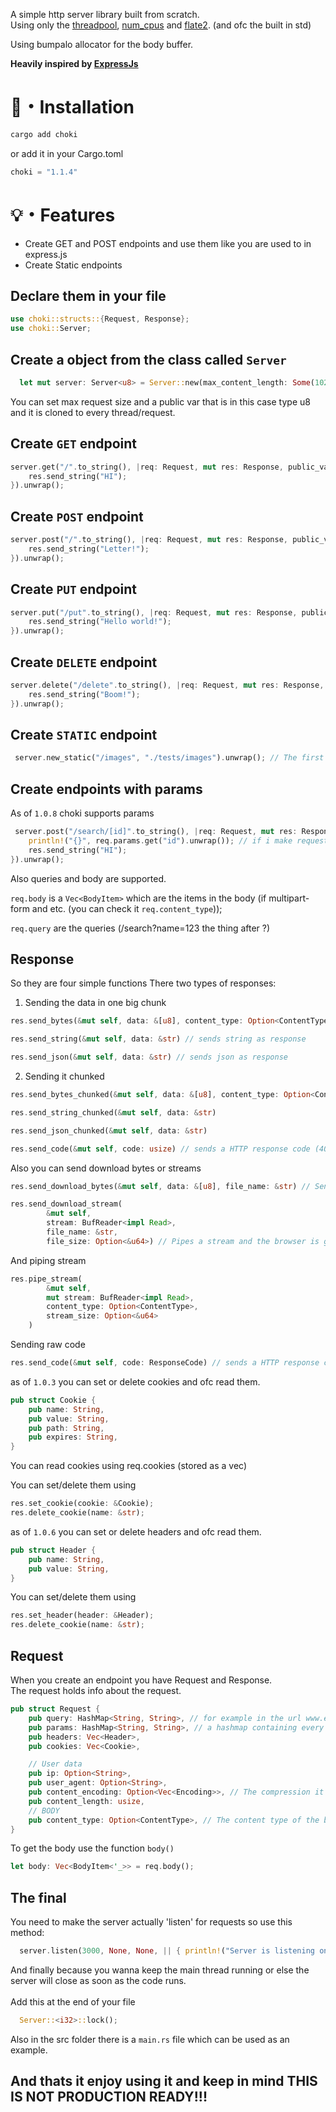 A simple http server library built from scratch.
<br>
Using only the <a href="https://crates.io/crates/threadpool">threadpool</a>, <a href="https://crates.io/crates/num_cpus">num_cpus</a> and <a href="https://crates.io/crates/flate2">flate2</a>. (and ofc the built in std)

Using bumpalo allocator for the body buffer.
<br>

<b>Heavily inspired by <a href="https://expressjs.com/">ExpressJs</a></b>

# 📂・Installation

```powershell
cargo add choki
```

or add it in your Cargo.toml

```powershell
choki = "1.1.4"
```

# 💡・Features

- Create GET and POST endpoints and use them like you are used to in express.js
  <br>
- Create Static endpoints

## Declare them in your file

```rust
use choki::structs::{Request, Response};
use choki::Server;
```

## Create a object from the class called `Server`

```rust
  let mut server: Server<u8> = Server::new(max_content_length: Some(1024),public_var: None);
```

You can set max request size and a public var that is in this case type u8 and it is cloned to every thread/request.

## Create `GET` endpoint

```rust
server.get("/".to_string(), |req: Request, mut res: Response, public_var: Option<u8>| {
    res.send_string("HI");
}).unwrap();
```

## Create `POST` endpoint

```rust
server.post("/".to_string(), |req: Request, mut res: Response, public_var: Option<u8>| {
    res.send_string("Letter!");
}).unwrap();
```

## Create `PUT` endpoint

```rust
server.put("/put".to_string(), |req: Request, mut res: Response, public_var: Option<u8>| {
    res.send_string("Hello world!");
}).unwrap();
```

## Create `DELETE` endpoint

```rust
server.delete("/delete".to_string(), |req: Request, mut res: Response, public_var: Option<u8>| {
    res.send_string("Boom!");
}).unwrap();
```

## Create `STATIC` endpoint

```rust
 server.new_static("/images", "./tests/images").unwrap(); // The first one is the path in the browser for example: example.com/images and the second one is the exposed path from the computer(local)
```

## Create endpoints with params

As of `1.0.8` choki supports params

```rust
 server.post("/search/[id]".to_string(), |req: Request, mut res: Response, public_var: Option<u8>| {
    println!("{}", req.params.get("id").unwrap()); // if i make request to /search/pizza this will print pizza
    res.send_string("HI");
}).unwrap();
```

Also queries and body are supported.

`req.body` is a `Vec<BodyItem>` which are the items in the body (if multipart-form and etc. (you can check it `req.content_type`));

`req.query` are the queries (/search?name=123 the thing after ?)

## Response

So they are four simple functions
There two types of responses:

1. Sending the data in one big chunk

```rust
res.send_bytes(&mut self, data: &[u8], content_type: Option<ContentType>) // sends raw bytes with content type you provide (you can provide ContentType::None and let the browser decide)
```

```rust
res.send_string(&mut self, data: &str) // sends string as response
```

```rust
res.send_json(&mut self, data: &str) // sends json as response
```

2. Sending it chunked

```rust
res.send_bytes_chunked(&mut self, data: &[u8], content_type: Option<ContentType>)
```

```rust
res.send_string_chunked(&mut self, data: &str)
```

```rust
res.send_json_chunked(&mut self, data: &str)
```

```rust
res.send_code(&mut self, code: usize) // sends a HTTP response code (404,200...)
```

Also you can send download bytes or streams

```rust
res.send_download_bytes(&mut self, data: &[u8], file_name: &str) // Sends bytes and the browser is goind to start to download it.
```

```rust
res.send_download_stream(
        &mut self,
        stream: BufReader<impl Read>,
        file_name: &str,
        file_size: Option<&u64>) // Pipes a stream and the browser is goind to start to download it.
```

And piping stream

```rust
res.pipe_stream(
        &mut self,
        mut stream: BufReader<impl Read>,
        content_type: Option<ContentType>,
        stream_size: Option<&u64>
    )
```

Sending raw code

```rust
res.send_code(&mut self, code: ResponseCode) // sends a HTTP response code (404,200...)
```

as of `1.0.3` you can set or delete cookies and ofc read them.

```rust
pub struct Cookie {
    pub name: String,
    pub value: String,
    pub path: String,
    pub expires: String,
}
```

You can read cookies using req.cookies (stored as a vec)

You can set/delete them using

```rust
res.set_cookie(cookie: &Cookie);
res.delete_cookie(name: &str);
```

as of `1.0.6` you can set or delete headers and ofc read them.

```rust
pub struct Header {
    pub name: String,
    pub value: String,
}
```

You can set/delete them using

```rust
res.set_header(header: &Header);
res.delete_cookie(name: &str);
```

## Request

When you create an endpoint you have Request and Response.
<br>
The request holds info about the request.

```rust
pub struct Request {
    pub query: HashMap<String, String>, // for example in the url www.example.com/?name=Kartof the query will be ["name" => "Kartof"] as hashmap
    pub params: HashMap<String, String>, // a hashmap containing every param with name and value
    pub headers: Vec<Header>,
    pub cookies: Vec<Cookie>,

    // User data
    pub ip: Option<String>,
    pub user_agent: Option<String>,
    pub content_encoding: Option<Vec<Encoding>>, // The compression it can accept (zlib...)
    pub content_length: usize,
    // BODY
    pub content_type: Option<ContentType>, // The content type of the body
}
```

To get the body use the function `body()`

```rust
let body: Vec<BodyItem<'_>> = req.body();
```

## The final

You need to make the server actually 'listen' for requests so use this method:

```rust
  server.listen(3000, None, None, || { println!("Server is listening on port 3000") }).unwrap();
```

And finally because you wanna keep the main thread running or else the server will close as soon as the code runs.
<br>
<br>
Add this at the end of your file

```rust
  Server::<i32>::lock();
```

Also in the src folder there is a `main.rs` file which can be used as an example.

## And thats it enjoy using it and keep in mind THIS IS NOT PRODUCTION READY!!!
